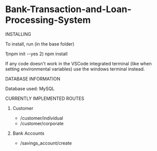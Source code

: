 # Bank-Transaction-and-Loan-Processing-System
INSTALLING

To install, run (in the base folder)

1)npm init --yes
2) npm install

If any code doesn't work in the VSCode integrated terminal (like when setting environmental variables) use the windows terminal instead.

DATABASE INFORMATION

Database used: MySQL

CURRENTLY IMPLEMENTED ROUTES

1. Customer
    - /customer/individual
    - /customer/corporate
    
2. Bank Accounts
    - /savings_account/create
